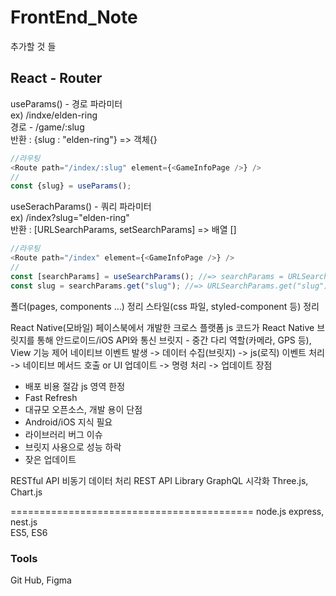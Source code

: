 # FrontEnd_Note
추가할 것 들<br>
<h2>React - Router</h2>
useParams() - 경로 파라미터<br>
ex) /indxe/elden-ring<br>
경로 - /game/:slug<br>
반환 : {slug : "elden-ring"} => 객체{}

```js
//라우팅
<Route path="/index/:slug" element={<GameInfoPage />} />
//
const {slug} = useParams();
```

useSerachParams() - 쿼리 파라미터<br>
ex) /index?slug="elden-ring"<br>
반환 : [URLSearchParams, setSearchParams] => 배열 []<br>


```js
//라우팅
<Route path="/index" element={<GameInfoPage />} />
//
const [searchParams] = useSearchParams(); //=> searchParams = URLSearchParams
const slug = searchParams.get("slug"); //=> URLSearchParams.get("slug") = "elden-ring"
```




폴더(pages, components ...) 정리
스타일(css 파일, styled-component 등) 정리

React Native(모바일)
페이스북에서 개발한 크로스 플랫폼
js 코드가 React Native 브릿지를 통해 안드로이드/iOS API와 통신
브릿지 - 중간 다리 역할(카메라, GPS 등), View 기능 제어
네이티브 이벤트 발생 -> 데이터 수집(브릿지) -> js(로직) 이벤트 처리 -> 네이티브 메서드 호출 or UI 업데이트 -> 명령 처리 -> 업데이트
장점
- 배포 비용 절감 js 영역 한정
- Fast Refresh
- 대규모 오픈소스, 개발 용이
단점
- Android/iOS 지식 필요
- 라이브러리 버그 이슈
- 브릿지 사용으로 성능 하락
- 잦은 업데이트

RESTful API 비동기 데이터 처리
REST API
Library
 GraphQL
시각화
Three.js, Chart.js


==========================================
node.js
express, nest.js
<br>
ES5, ES6

<h3>Tools</h3>
Git Hub, Figma
